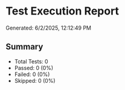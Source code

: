 <!-- Source: /Users/mzahirudeen/playwright-framework-dev/reports/markdown/test-report.md -->

# Test Execution Report

Generated: 6/2/2025, 12:12:49 PM

## Summary

- Total Tests: 0
- Passed: 0 (0%)
- Failed: 0 (0%)
- Skipped: 0 (0%)

